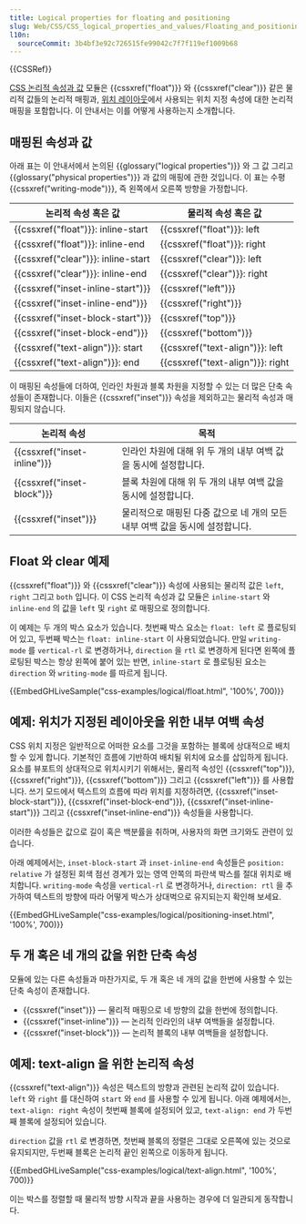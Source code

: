 ```yaml
---
title: Logical properties for floating and positioning
slug: Web/CSS/CSS_logical_properties_and_values/Floating_and_positioning
l10n:
  sourceCommit: 3b4bf3e92c726515fe99042c7f7f119ef1009b68
---
```


{{CSSRef}}

[CSS 논리적 속성과 값](/ko/docs/Web/CSS/CSS_logical_properties_and_values) 모듈은 {{cssxref("float")}} 와 {{cssxref("clear")}} 같은 물리적 값들의 논리적 매핑과, [위치 레이아웃](/ko/docs/Web/CSS/CSS_positioned_layout)에서 사용되는 위치 지정 속성에 대한 논리적 매핑을 포함합니다. 이 안내서는 이를 어떻게 사용하는지 소개합니다.

## 매핑된 속성과 값

아래 표는 이 안내서에서 논의된 {{glossary("logical properties")}} 와 그 값 그리고 {{glossary("physical properties")}} 과 값의 매핑에 관한 것입니다. 이 표는 수평 {{cssxref("writing-mode")}}, 즉 왼쪽에서 오른쪽 방향을 가정합니다.

| 논리적 속성 혹은 값                | 물리적 속성 혹은 값              |
| ---------------------------------- | -------------------------------- |
| {{cssxref("float")}}: inline-start | {{cssxref("float")}}: left       |
| {{cssxref("float")}}: inline-end   | {{cssxref("float")}}: right      |
| {{cssxref("clear")}}: inline-start | {{cssxref("clear")}}: left       |
| {{cssxref("clear")}}: inline-end   | {{cssxref("clear")}}: right      |
| {{cssxref("inset-inline-start")}}  | {{cssxref("left")}}              |
| {{cssxref("inset-inline-end")}}    | {{cssxref("right")}}             |
| {{cssxref("inset-block-start")}}   | {{cssxref("top")}}               |
| {{cssxref("inset-block-end")}}     | {{cssxref("bottom")}}            |
| {{cssxref("text-align")}}: start   | {{cssxref("text-align")}}: left  |
| {{cssxref("text-align")}}: end     | {{cssxref("text-align")}}: right |

이 매핑된 속성들에 더하여, 인라인 차원과 블록 차원을 지정할 수 있는 더 많은 단축 속성들이 존재합니다. 이들은 {{cssxref("inset")}} 속성을 제외하고는 물리적 속성과 매핑되지 않습니다.

| 논리적 속성                 | 목적                                                                         |
| --------------------------- | ---------------------------------------------------------------------------- |
| {{cssxref("inset-inline")}} | 인라인 차원에 대해 위 두 개의 내부 여백 값을 동시에 설정합니다.              |
| {{cssxref("inset-block")}}  | 블록 차원에 대해 위 두 개의 내부 여백 값을 동시에 설정합니다.                |
| {{cssxref("inset")}}        | 물리적으로 매핑된 다중 값으로 네 개의 모든 내부 여백 값을 동시에 설정합니다. |

## Float 와 clear 예제

{{cssxref("float")}} 와 {{cssxref("clear")}} 속성에 사용되는 물리적 값은 `left`, `right` 그리고 `both` 입니다. 이 CSS 논리적 속성과 값 모듈은 `inline-start` 와 `inline-end` 의 값을 `left` 및 `right` 로 매핑으로 정의합니다.

이 예제는 두 개의 박스 요소가 있습니다. 첫번째 박스 요소는 `float: left` 로 플로팅되어 있고, 두번째 박스는 `float: inline-start` 이 사용되었습니다. 만일 `writing-mode` 를 `vertical-rl` 로 변경하거나, `direction` 을 `rtl` 로 변경하게 된다면 왼쪽에 플로팅된 박스는 항상 왼쪽에 붙어 있는 반면, `inline-start` 로 플로팅된 요소는 `direction` 와 `writing-mode` 를 따르게 됩니다.

{{EmbedGHLiveSample("css-examples/logical/float.html", '100%', 700)}}

## 예제: 위치가 지정된 레이아웃을 위한 내부 여백 속성

CSS 위치 지정은 일반적으로 어떠한 요소를 그것을 포함하는 블록에 상대적으로 배치할 수 있게 합니다. 기본적인 흐름에 기반하여 배치될 위치에 요소를 삽입하게 됩니다. 요소를 뷰포트의 상대적으로 위치시키기 위해서는, 물리적 속성인 {{cssxref("top")}}, {{cssxref("right")}}, {{cssxref("bottom")}} 그리고 {{cssxref("left")}} 를 사용합니다. 쓰기 모드에서 텍스트의 흐름에 따라 위치를 지정하려면, {{cssxref("inset-block-start")}}, {{cssxref("inset-block-end")}}, {{cssxref("inset-inline-start")}} 그리고 {{cssxref("inset-inline-end")}} 속성들을 사용합니다.

이러한 속성들은 값으로 길이 혹은 백분률을 취하며, 사용자의 화면 크기와도 관련이 있습니다.

아래 예제에서는, `inset-block-start` 과 `inset-inline-end` 속성들은 `position: relative` 가 설정된 회색 점선 경계가 있는 영역 안쪽의 파란색 박스를 절대 위치로 배치합니다. `writing-mode` 속성을 `vertical-rl` 로 변경하거나, `direction: rtl` 을 추가하여 텍스트의 방향에 따라 어떻게 박스가 상대벅으로 유지되는지 확인해 보세요.

{{EmbedGHLiveSample("css-examples/logical/positioning-inset.html", '100%', 700)}}

## 두 개 혹은 네 개의 값을 위한 단축 속성

모듈에 있는 다른 속성들과 마찬가지로, 두 개 혹은 네 개의 값을 한번에 사용할 수 있는 단축 속성이 존재합니다.

- {{cssxref("inset")}} — 물리적 매핑으로 네 방향의 값을 한번에 정의합니다.
- {{cssxref("inset-inline")}} — 논리적 인라인의 내부 여백들을 설정합니다.
- {{cssxref("inset-block")}} — 논리적 블록의 내부 여백들을 설정합니다.

## 예제: text-align 을 위한 논리적 속성

{{cssxref("text-align")}} 속성은 텍스트의 방향과 관련된 논리적 값이 있습니다. `left` 와 `right` 를 대신하여 `start` 와 `end` 를 사용할 수 있게 됩니다. 아래 예제에서는, `text-align: right` 속성이 첫번째 블록에 설정되어 있고, `text-align: end` 가 두번째 블록에 설정되어 있습니다.

`direction` 값을 `rtl` 로 변경하면, 첫번째 블록의 정렬은 그대로 오른쪽에 있는 것으로 유지되지만, 두번째 블록은 논리적 끝인 왼쪽으로 이동하게 됩니다.

{{EmbedGHLiveSample("css-examples/logical/text-align.html", '100%', 700)}}

이는 박스를 정렬할 때 물리적 방향 시작과 끝을 사용하는 경우에 더 일관되게 동작합니다.
